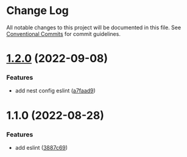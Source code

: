 # Change Log

All notable changes to this project will be documented in this file.
See [Conventional Commits](https://conventionalcommits.org) for commit guidelines.

# [1.2.0](https://github.com/Notekunn/lint/compare/@notekunn/eslint-config@1.1.0...@notekunn/eslint-config@1.2.0) (2022-09-08)


### Features

* add nest config eslint ([a7faad9](https://github.com/Notekunn/lint/commit/a7faad985f99ac253061373f4461e1fb985d619a))





# 1.1.0 (2022-08-28)


### Features

* add eslint ([3887c69](https://github.com/Notekunn/lint/commit/3887c6944e988956a70d5f5178d71a17dafb3cb7))
